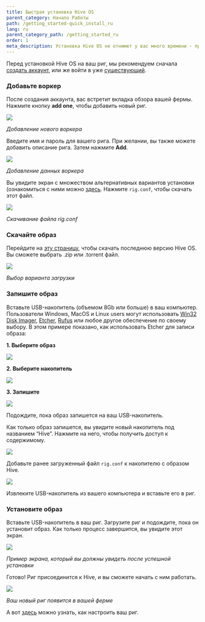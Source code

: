 ```yaml
---
title: Быстрая установка Hive OS
parent_category: Начало Работы
path: /getting_started-quick_install_ru
lang: ru
parent_category_path: /getting_started_ru
order: 1
meta_description: Установка Hive OS не отнимет у вас много времени - просто следуйте данной инструкции.
---
```


Перед установкой Hive OS на ваш риг, мы рекомендуем сначала <a href="https://the.hiveos.farm/">создать аккаунт</a>, или же войти в уже <a href="https://the.hiveos.farm/">существующий</a>.

### Добавьте воркер
После создания аккаунта, вас встретит вкладка обзора вашей фермы. Нажмите кнопку **add one**, чтобы добавить новый риг.

<img src="https://lbd.hiveos.farm/kbase/images/quick_install/add_worker.gif" />

_Добавление нового воркера_

Введите имя и пароль для вашего рига. При желании, вы также можете добавить описание рига. Затем нажмите **Add**.

<img src="https://lbd.hiveos.farm/kbase/images/quick_install/worker_info.gif" />

_Добавление данных воркера_

Вы увидите экран с множеством альтернативных вариантов установки (ознакомиться с ними можно [здесь](https://hiveos.farm/getting_started-start_worker_setup_ru). Нажмите `rig.conf`, чтобы скачать этот файл.

<img src="https://lbd.hiveos.farm/kbase/images/quick_install/dl_rig_conf.png" />

_Скачивание файла rig.conf_

### Скачайте образ
Перейдите на <a href="https://hiveos.farm/install_ru">эту страницу</a>, чтобы скачать последнюю версию Hive OS. Вы сможете выбрать .zip или .torrent файл.

<img src="https://lbd.hiveos.farm/kbase/images/quick_install/install.png" />

_Выбор варианта загрузки_

### Запишите образ
Вставьте USB-накопитель (объемом 8Gb или больше) в ваш компьютер. Пользователи Windows, MacOS и Linux users могут использовать <a href="https://sourceforge.net/projects/win32diskimager/">Win32 Disk Imager</a>, <a href="https://etcher.io/">Etcher</a>, <a href="https://rufus.akeo.ie/">Rufus</a> или любое другое обеспечение по своему выбору. В этом примере показано, как использовать Etcher для записи образа:

**1. Выберите образ**

<img src="https://lbd.hiveos.farm/kbase/images/quick_install/etcher_select.png" />

**2. Выберите накопитель**

<img src="https://lbd.hiveos.farm/kbase/images/quick_install/etcher_drive.png" />

**3. Запишите**

<img src="https://lbd.hiveos.farm/kbase/images/quick_install/etcher_flash.png" />

Подождите, пока образ запишется на ваш USB-накопитель.

Как только образ запишется, вы увидите новый накопитель под названием “Hive”. Нажмите на него, чтобы получить доступ к содержимому.

<img src="https://lbd.hiveos.farm/kbase/images/quick_install/hive_drive.png" />

Добавьте ранее загруженный файл `rig.conf` к накопителю с образом Hive.

<img src="https://lbd.hiveos.farm/kbase/images/quick_install/hive_drive_conf.png" >

Извлеките USB-накопитель из вашего компьютера и вставьте его в риг.

### Установите образ
Вставьте USB-накопитель в ваш риг. Загрузите риг и подождите, пока он установит образ. Как только процесс завершится, вы увидите этот экран.

<img src="https://lbd.hiveos.farm/kbase/images/quick_install/os_install.jpeg" />

_Пример экрана, который вы должны увидеть после успешной установки_

Готово! Риг присоединится к Hive, и вы сможете начать с ним работать.

<img src="https://lbd.hiveos.farm/kbase/images/quick_install/new_rig.png" />

_Ваш новый риг появится в вашей ферме_

А вот [здесь](https://hiveos.farm/getting_started-start_dashboard_setup_ru) можно узнать, как настроить ваш риг.
